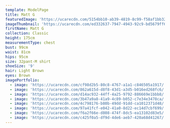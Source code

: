 ```yaml
---
template: ModelPage
title: Matt G
featuredImage: 'https://ucarecdn.com/5154bb10-ab39-4819-8c99-f58af1bb3214/'
imageThumbnail: 'https://ucarecdn.com/ed332637-7947-4943-92c9-bd5679ff6792/'
firstName: Matt G
collection: Classic
height: 175cm
measurementType: chest
bust: 99cm
waist: 81cm
hips: 95cm
size: 32pant-M shirt
shoeSize: '9'
hair: Light Brown
eyes: Brown
imagePortfolio:
  - image: 'https://ucarecdn.com/cf98d2b5-80c8-4767-a1a1-c846505a1917/'
  - image: 'https://ucarecdn.com/862a615d-d8f8-43d1-a3d5-b016ed268fc6/'
  - image: 'https://ucarecdn.com/d14ac932-44ff-4a25-9792-886669e1bbb8/'
  - image: 'https://ucarecdn.com/3b47a9a8-41a9-4c89-b052-c7e34e3478ca/'
  - image: 'https://ucarecdn.com/4c798176-b80b-49dd-91dd-ca1012371d48/'
  - image: 'https://ucarecdn.com/97a41fcf-e042-41a0-8d22-ec14d7cbf699/'
  - image: 'https://ucarecdn.com/f6a2f66e-d808-474f-8dc5-ea13102d83e5/'
  - image: 'https://ucarecdn.com/c425f0a5-df9d-4de6-aeb7-420a68d41267/'
---
```


